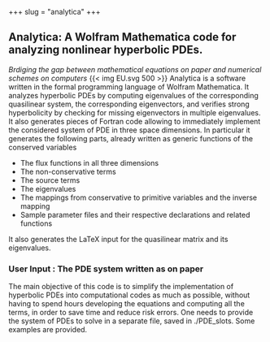 +++
slug = "analytica"
+++
## Analytica: A Wolfram Mathematica code for analyzing nonlinear hyperbolic PDEs. 

*Brdiging the gap between mathematical equations on paper and numerical schemes on computers*
{{< img EU.svg 500 >}} 
Analytica is a software written in the formal programming language of Wolfram Mathematica.
It analyzes hyperbolic PDEs by computing eigenvalues of the corresponding quasilinear system, the corresponding eigenvectors, and verifies strong hyperbolicity by checking for missing eigenvectors in multiple eigenvalues.
It also generates pieces of Fortran code allowing to immediately implement the considered system of PDE in three space dimensions. In particular it generates the following parts, already written as generic functions of the conserved variables
- The flux functions in all three dimensions
- The non-conservative terms
- The source terms
- The eigenvalues
- The mappings from conservative to primitive variables and the inverse mapping
- Sample parameter files and their respective declarations and related functions

It also generates the LaTeX input for the quasilinear matrix and its eigenvalues.
### User Input : The PDE system written as on paper
The main objective of this code is to simplify the implementation of hyperbolic PDEs into computational codes as much as possible, without having to spend hours developing the equations and computing all the terms, in order to save time and reduce risk errors. One needs to provide the system of PDEs to solve in a separate file, saved in ./PDE_slots. Some examples are provided.   
